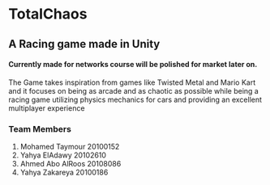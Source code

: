 # TotalChaos
## A Racing game made in Unity

#### Currently made for networks course will be polished for market later on.

The Game takes inspiration from games like Twisted Metal and Mario Kart and it focuses on being as arcade and as chaotic as possible while being a racing game utilizing physics mechanics for cars and providing an excellent multiplayer experience


### Team Members
1) Mohamed Taymour 20100152
2) Yahya ElAdawy 20102610
3) Ahmed Abo AlRoos 20108086
4) Yahya Zakareya 20100186
